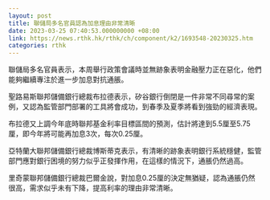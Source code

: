 ```yaml
---
layout: post
title: 聯儲局多名官員認為加息理由非常清晰
date: 2023-03-25 07:40:53.000000000 +08:00
link: https://news.rthk.hk/rthk/ch/component/k2/1693548-20230325.htm
categories: rthk
---
```


聯儲局多名官員表示，本周舉行政策會議時並無跡象表明金融壓力正在惡化，他們能夠繼續專注於進一步加息對抗通脹。

聖路易斯聯邦儲備銀行總裁布拉德表示，矽谷銀行倒閉是一件非常不同尋常的案例，又認為監管部門部署的工具將會成功，到春季及夏季將看到強勁的經濟表現。

布拉德又上調今年底時聯邦基金利率目標區間的預測，估計將達到5.5厘至5.75厘，即今年將可能再加息3次，每次0.25厘。

亞特蘭大聯邦儲備銀行總裁博斯蒂克表示，有清晰的跡象表明銀行系統穩健，監管部門應對銀行困境的努力似乎正發揮作用，在這樣的情況下，通脹仍然過高。

里奇蒙聯邦儲備銀行總裁巴爾金說，對加息0.25厘的決定無猶疑，認為通脹仍然很高，需求似乎未有下降，提高利率的理由非常清晰。
